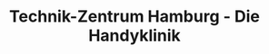 ---
title: "Technik-Zentrum Hamburg - Die Handyklinik"
url: /norderstedt/technik-zentrum-hamburg-die-handyklinik/
shop: Handy
---